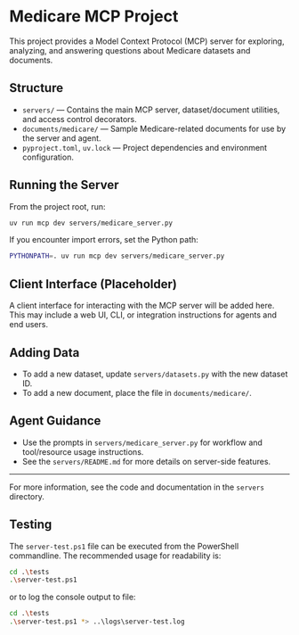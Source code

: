 # Medicare MCP Project

This project provides a Model Context Protocol (MCP) server for exploring, analyzing, and answering questions about Medicare datasets and documents.

## Structure

- `servers/` — Contains the main MCP server, dataset/document utilities, and access control decorators.
- `documents/medicare/` — Sample Medicare-related documents for use by the server and agent.
- `pyproject.toml`, `uv.lock` — Project dependencies and environment configuration.

## Running the Server

From the project root, run:

```sh
uv run mcp dev servers/medicare_server.py
```

If you encounter import errors, set the Python path:

```sh
PYTHONPATH=. uv run mcp dev servers/medicare_server.py
```

## Client Interface (Placeholder)

A client interface for interacting with the MCP server will be added here. This may include a web UI, CLI, or integration instructions for agents and end users.

## Adding Data

- To add a new dataset, update `servers/datasets.py` with the new dataset ID.
- To add a new document, place the file in `documents/medicare/`.

## Agent Guidance

- Use the prompts in `servers/medicare_server.py` for workflow and tool/resource usage instructions.
- See the `servers/README.md` for more details on server-side features.

---
For more information, see the code and documentation in the `servers` directory.

## Testing

The `server-test.ps1` file can be executed from the PowerShell commandline. The recommended usage for readability is:

```sh
cd .\tests
.\server-test.ps1
```

or to log the console output to file:

```sh
cd .\tests
.\server-test.ps1 *> ..\logs\server-test.log
```
